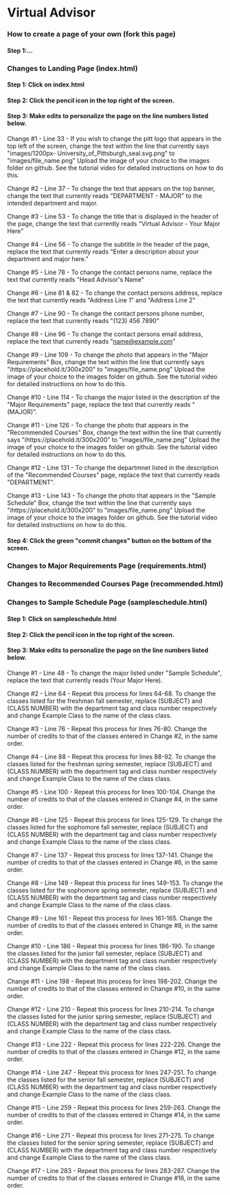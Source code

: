 # Virtual Advisor

### How to create a page of your own (fork this page)
#### Step 1:...

### Changes to Landing Page (index.html)
#### Step 1: Click on index.html

#### Step 2: Click the pencil icon in the top right of the screen.

#### Step 3: Make edits to personalize the page on the line numbers listed below.

Change #1 - Line 33 - If you wish to change the pitt logo that appears in the top left of the screen, change the text within the line that currently says "images/1200px-                 University_of_Pittsburgh_seal.svg.png" to "images/file_name.png" Upload the image of your choice to the images folder on github. See the tutorial video for                     detailed instructions on how to do this.
    
Change #2 - Line 37 - To change the text that appears on the top banner, change the text that currently reads "DEPARTMENT - MAJOR" to the intended department and major.
    
Change #3 - Line 53 - To change the title that is displayed in the header of the page, change the text that currently reads "Virtual Advisor - Your Major Here"
    
Change #4 - Line 56 - To change the subtitle in the header of the page, replace the text that currently reads "Enter a description about your department and major here."
    
Change #5 - Line 78 - To change the contact persons name, replace the text that currently reads "Head Advisor's Name"
    
Change #6 - Line 81 & 82 - To change the contact persons address, replace the text that currently reads "Address Line 1" and "Address Line 2"
    
Change #7 - Line 90 - To change the contact persons phone number, replace the text that currently reads "(123) 456 7890"
    
Change #8 - Line 96 - To change the contact persons email address, replace the text that currently reads "name@example.com"
    
Change #9 - Line 109 - To change the photo that appears in the "Major Requirements" Box, change the text within the line that currently says "ihttps://placehold.it/300x200" to "images/file_name.png" Upload the image of your choice to the images folder on github. See the tutorial video for detailed instructions on how to do this.
    
Change #10 - Line 114 - To change the major listed in the description of the "Major Requirements" page, replace the text that currently reads "(MAJOR)".
    
Change #11 - Line 126 - To change the photo that appears in the "Recommended Courses" Box, change the text within the line that currently says           "ihttps://placehold.it/300x200" to "images/file_name.png" Upload the image of your choice to the images folder on github. See the tutorial video for detailed instructions on how to do this.

Change #12 - Line 131 - To change the departmnet listed in the description of the "Recommended Courses" page, replace the text that currently reads "DEPARTMENT".

Change #13 - Line 143 - To change the photo that appears in the "Sample Schedule" Box, change the text within the line that currently says           "ihttps://placehold.it/300x200" to "images/file_name.png" Upload the image of your choice to the images folder on github. See the tutorial video for detailed instructions on how to do this.

#### Step 4: Click the green "commit changes" button on the bottom of the screen.

### Changes to Major Requirements Page (requirements.html)

### Changes to Recommended Courses Page (recommended.html)

### Changes to Sample Schedule Page (sampleschedule.html)
#### Step 1: Click on sampleschedule.html

#### Step 2: Click the pencil icon in the top right of the screen.

#### Step 3: Make edits to personalize the page on the line numbers listed below.

Change #1 - Line 48 - To change the major listed under "Sample Schedule", replace the text that currently reads (Your Major Here).

Change #2 - Line 64 - Repeat this process for lines 64-68. To change the classes listed for the freshman fall semester, replace (SUBJECT) and (CLASS NUMBER) with the department tag and class number respectively and change Example Class to the name of the class class.

Change #3 - Line 76 - Repeat this process for lines 76-80. Change the number of credits to that of the classes entered in Change #2, in the same order.

Change #4 - Line 88 - Repeat this process for lines 88-92. To change the classes listed for the freshman spring semester, replace (SUBJECT) and (CLASS NUMBER) with the department tag and class number respectively and change Example Class to the name of the class class.

Change #5 - Line 100 - Repeat this process for lines 100-104. Change the number of credits to that of the classes entered in Change #4, in the same order.

Change #6 - Line 125 - Repeat this process for lines 125-129. To change the classes listed for the sophomore fall semester, replace (SUBJECT) and (CLASS NUMBER) with the department tag and class number respectively and change Example Class to the name of the class class.

Change #7 - Line 137 - Repeat this process for lines 137-141. Change the number of credits to that of the classes entered in Change #6, in the same order.

Change #8 - Line 149 - Repeat this process for lines 149-153. To change the classes listed for the sophomore spring semester, replace (SUBJECT) and (CLASS NUMBER) with the department tag and class number respectively and change Example Class to the name of the class class.

Change #9 - Line 161 - Repeat this process for lines 161-165. Change the number of credits to that of the classes entered in Change #8, in the same order.

Change #10 - Line 186 - Repeat this process for lines 186-190. To change the classes listed for the junior fall semester, replace (SUBJECT) and (CLASS NUMBER) with the department tag and class number respectively and change Example Class to the name of the class class.

Change #11 - Line 198 - Repeat this process for lines 198-202. Change the number of credits to that of the classes entered in Change #10, in the same order.

Change #12 - Line 210 - Repeat this process for lines 210-214. To change the classes listed for the junior spring semester, replace (SUBJECT) and (CLASS NUMBER) with the department tag and class number respectively and change Example Class to the name of the class class.

Change #13 - Line 222 - Repeat this process for lines 222-226. Change the number of credits to that of the classes entered in Change #12, in the same order.

Change #14 - Line 247 - Repeat this process for lines 247-251. To change the classes listed for the senior fall semester, replace (SUBJECT) and (CLASS NUMBER) with the department tag and class number respectively and change Example Class to the name of the class class.

Change #15 - Line 259 - Repeat this process for lines 259-263. Change the number of credits to that of the classes entered in Change #14, in the same order.

Change #16 - Line 271 - Repeat this process for lines 271-275. To change the classes listed for the senior spring semester, replace (SUBJECT) and (CLASS NUMBER) with the department tag and class number respectively and change Example Class to the name of the class class.

Change #17 - Line 283 - Repeat this process for lines 283-287. Change the number of credits to that of the classes entered in Change #16, in the same order.
